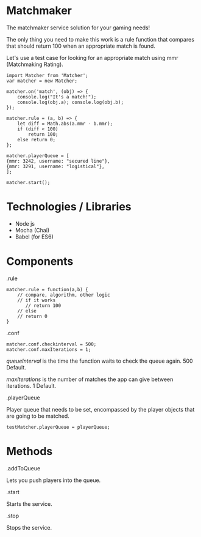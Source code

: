 # Matchmaker

The matchmaker service solution for your gaming needs!

The only thing you need to make this work is a rule function that compares that should return 100 when an appropriate match is found.

Let's use a test case for looking for an appropriate match using mmr (Matchmaking Rating).

```
import Matcher from 'Matcher';
var matcher = new Matcher;

matcher.on('match', (obj) => {
    console.log("It's a match!");
    console.log(obj.a); console.log(obj.b);
});

matcher.rule = (a, b) => {
    let diff = Math.abs(a.mmr - b.mmr);
    if (diff < 100)
        return 100;
    else return 0;
};

matcher.playerQueue = [
{mmr: 3242, username: "secured line"},
{mmr: 3291, username: "logistical"},
];

matcher.start();
```

# Technologies / Libraries

- Node js
- Mocha (Chai)
- Babel (for ES6)

# Components
.rule

```
matcher.rule = function(a,b) {
    // compare, algorithm, other logic
    // if it works
       // return 100
    // else
    // return 0
}
```

.conf

```
matcher.conf.checkinterval = 500;
matcher.conf.maxIterations = 1;
```
*queueInterval* is the time the function waits to check the queue again. 500 Default.

*maxIterations* is the number of matches the app can give between iterations. 1 Default.

.playerQueue

Player queue that needs to be set, encompassed by the player objects that are going to be matched.
```
testMatcher.playerQueue = playerQueue;
```

# Methods

.addToQueue

Lets you push players into the queue.

.start

Starts the service.

.stop

Stops the service.
